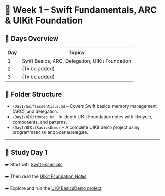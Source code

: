 # 📘 Week 1 – Swift Fundamentals, ARC & UIKit Foundation

## 📅 Days Overview

| Day | Topics                                           |
|-----|--------------------------------------------------|
| 1   | Swift Basics, ARC, Delegation, UIKit Foundation |
| 2   | (To be added)                                   |
| 3   | (To be added)                                   |

## 📂 Folder Structure

- `/Day1/SwiftEssentials.md` – Covers Swift basics, memory management (ARC), and delegation.
- `/Day1/UIKitNotes.md` – In-depth UIKit Foundation notes with lifecycle, components, and patterns.
- `/Day1/UIKitBasicsDemo/` – A complete UIKit demo project using programmatic UI and SceneDelegate.

---

## 📖 Study Day 1

➡️ Start with [Swift Essentials](./Day1/SwiftEssentials.md)

➡️ Then read the [UIKit Foundation Notes](./Day1/uikit_foundation.md)

➡️ Explore and run the [UIKitBasicsDemo project](./Day1/UIKitBasicsDemo/)
